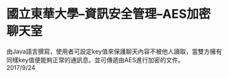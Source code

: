 # 國立東華大學–資訊安全管理–AES加密聊天室
由Java語言撰寫，使用者可設定key值來保護聊天內容不被他人讀取，當雙方擁有同樣key值便能夠正常的通訊息。並可傳遞由AES進行加密的文件。
<br>2017/9/24
